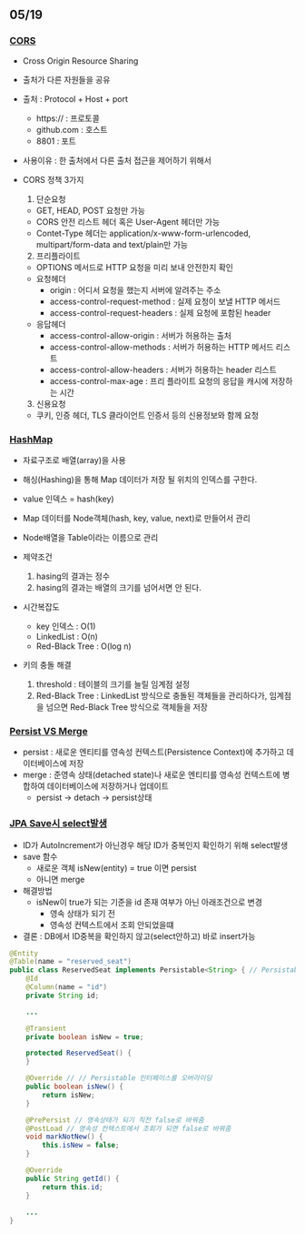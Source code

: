 ## 05/19

### [CORS](https://escapefromcoding.tistory.com/724)
- Cross Origin Resource Sharing
- 출처가 다른 자원들을 공유
- 출처 : Protocol + Host + port 
  - https:// : 프로토콜
  - github.com : 호스트
  - 8801 : 포트

- 사용이유 : 한 출처에서 다른 출처 접근을 제어하기 위해서
- CORS 정책 3가지
  1. 단순요청
    - GET, HEAD, POST 요청만 가능
    - CORS 안전 리스트 헤더 혹은 User-Agent 헤더만 가능
    - Contet-Type 헤더는 application/x-www-form-urlencoded, multipart/form-data and text/plain만 가능

  2. 프리플라이트
    - OPTIONS 메서드로 HTTP 요청을 미리 보내 안전한지 확인
    - 요청헤더
      - origin : 어디서 요청을 했는지 서버에 알려주는 주소
      - access-control-request-method : 실제 요청이 보낼 HTTP 메서드
      - access-control-request-headers : 실제 요청에 포함된 header
    - 응답헤더
      - access-control-allow-origin : 서버가 허용하는 출처
      - access-control-allow-methods : 서버가 허용하는 HTTP 메서드 리스트
      - access-control-allow-headers : 서버가 허용하는 header 리스트
      - access-control-max-age : 프리 플라이트 요청의 응답을 캐시에 저장하는 시간    
  
  3. 신용요청
    - 쿠키, 인증 헤더, TLS 클라이언트 인증서 등의 신용정보와 함께 요청

### [HashMap](https://lordofkangs.tistory.com/78)
- 자료구조로 배열(array)을 사용
- 해싱(Hashing)을 통해 Map 데이터가 저장 될 위치의 인덱스를 구한다.
- value 인덱스 = hash(key)
- Map 데이터를 Node객체(hash, key, value, next)로 만들어서 관리
- Node배열을 Table이라는 이름으로 관리

- 제약조건
  1. hasing의 결과는 정수
  2. hasing의 결과는 배열의 크기를 넘어서면 안 된다.

- 시간복잡도 
  - key 인덱스 : O(1)
  - LinkedList : O(n)
  - Red-Black Tree : O(log n)

- 키의 충돌 해결
  1. threshold : 테이블의 크기를 늘릴 임계점 설정
  2. Red-Black Tree : LinkedList 방식으로 충돌된 객체들을 관리하다가, 임계점을 넘으면 Red-Black Tree 방식으로 객체들을 저장

### [Persist VS Merge](https://umanking.github.io/2019/04/12/jpa-persist-merge/)
- persist : 새로운 엔티티를 영속성 컨텍스트(Persistence Context)에 추가하고 데이터베이스에 저장
- merge : 준영속 상태(detached state)나 새로운 엔티티를 영속성 컨텍스트에 병합하여 데이터베이스에 저장하거나 업데이트
  - persist -> detach -> persist상태

### [JPA Save시 select발생](https://chatgpt.com/c/2a75afd0-1a4f-4cbb-8a91-7f7b34a74fb8)
- ID가 AutoIncrement가 아닌경우 해당 ID가 중복인지 확인하기 위해 select발생
- save 함수
  - 새로운 객체 isNew(entity) = true 이면 persist
  - 아니면 merge
- 해결방법
  - isNew이 true가 되는 기준을 id 존재 여부가 아닌 아래조건으로 변경
    - 영속 상태가 되기 전
    - 영속성 컨텍스트에서 조회 안되었을떄
- 결론 : DB에서 ID중복을 확인하지 않고(select안하고) 바로 insert가능

```java
@Entity
@Table(name = "reserved_seat")
public class ReservedSeat implements Persistable<String> { // Persistable 인터페이스를 구현
	@Id
	@Column(name = "id")
	private String id;

	...

	@Transient
	private boolean isNew = true;

	protected ReservedSeat() {
	}

	@Override // // Persistable 인터페이스를 오버라이딩
	public boolean isNew() {
		return isNew;
	}

	@PrePersist // 영속상태가 되기 직전 false로 바꿔줌
	@PostLoad // 영속성 컨텍스트에서 조회가 되면 false로 바꿔줌
	void markNotNew() {
		this.isNew = false;
	}

	@Override
	public String getId() {
		return this.id;
	}
    
    ...
}
```